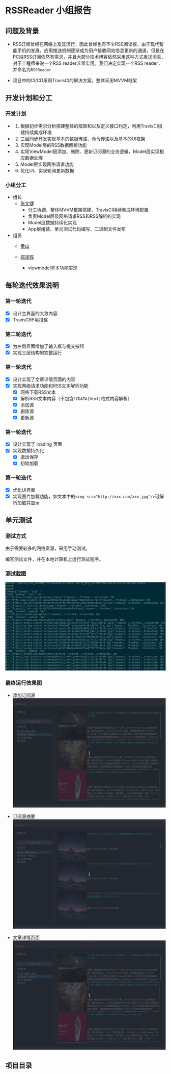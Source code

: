 # RSSReader 小组报告

## 问题及背景

+ RSS订阅曾经在网络上及其流行，因此曾经也有不少RSS阅读器，由于现代智能手机的发展，应用推送机制逐渐成为用户接收网站信息更新的通道，但是在PC端RSS订阅依然有需求，并且大部分技术博客依然采用这种方式推送消息，对于工程师来说一个RSS reader非常实用。我们决定实现一个RSS reader，并命名为`RSSReader`

+ 项目中的CI/CD采用TravisCI的解决方案，整体采用MVVM框架

## 开发计划和分工

### 开发计划

+ 1. 根据初步需求分析搭建整体的框架和以及定义接口约定，利用TravisCI搭建持续集成环境

+ 2. 三层同步开发实现基本的数据传递、命令传递以及基本的UI框架

+ 3. 实现Model层的RSS数据解析功能

+ 4. 实现ViewModel层添加、删除、更新订阅源的业务逻辑，Model层实现相应数据处理

+ 5. Model层实现网络请求功能

+ 6. 优化UI，实现轮询更新数据

### 小组分工

+ 组长
    + [张文捷](https://github.com/Nayaco)
        + 分工协调，整体MVVM框架搭建、TravisCI持续集成环境配置
        + 负责Model层及网络请求RSS和RSS解析的实现
        + Model层数据持续化实现
        + App层组装、单元测试代码编写、二进制文件发布
+ 组员
    + [黄山](https://github.com/dydxh)

    + [郑泽晖]()
        + viewmodel基本功能实现

## 每轮迭代效果说明

### 第一轮迭代

+ [x] 设计主界面的大致内容
+ [x] TravisCI环境搭建

### 第二轮迭代

+ [x] 为左侧界面增加了输入框与提交按钮
+ [x] 实现三层结构的完整运行

### 第一轮迭代

+ [x] 设计实现了文章详情页面的内容
+ [x] 实现网络请求功能和RSS文本解析功能
    + [x] 网络下载RSS文本
    + [x] 解析RSS文本内容（不包含`!CDATA[html]`格式内容解析）
    + [x] 添加源
    + [x] 删除源
    + [x] 更新源

### 第一轮迭代

+ [x] 设计实现了 loading 页面
+ [x] 实现数据持久化
    + [x] 退出保存
    + [x] 初始加载

### 第一轮迭代

+ [x] 优化UI界面
+ [x] 实现图片加载功能，如文本中的`<img src="http://xxx.com/xxx.jpg"/>`可解析加载并显示

## 单元测试

### 测试方式

由于需要较多的网络资源，采用手动测试。

编写测试文件，并在本地计算机上运行测试程序。

### 测试截图

![test_result](img/model1.png)

### 最终运行效果图

+ 添加订阅源
![test_result](img/add.gif)

+ 订阅源摘要
![test_result](img/read1.gif)

+ 文章详情页面
![test_result](img/read2.gif)

## 项目目录
```
```


